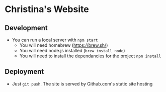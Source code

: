 # Christina's Website

## Development
* You can run a local server with `npm start`
  * You will need homebrew (https://brew.sh/)
  * You will need node.js installed (`brew install node`)
  * You will need to install the dependancies for the project `npm install`

## Deployment
* Just `git push`.  The site is served by Github.com's static site hosting
